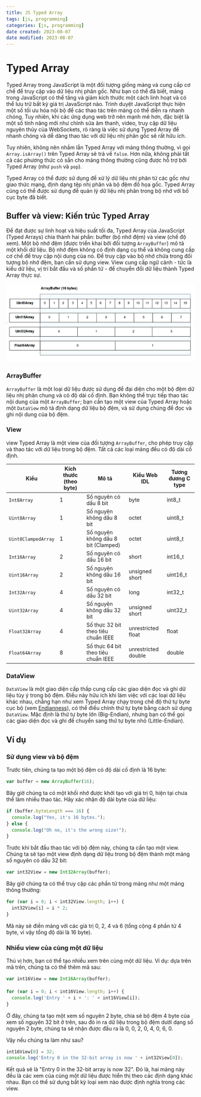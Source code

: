 ```yaml
---
title: JS Typed Array
tags: [js, programming]
categories: [js, programming]
date created: 2023-08-07
date modified: 2023-08-07
---
```


# Typed Array

Typed Array trong JavaScript là một đối tượng giống mảng và cung cấp cơ chế để truy cập vào dữ liệu nhị phân gốc. Như bạn có thể đã biết, mảng trong JavaScript có thể tăng và giảm kích thước một cách linh hoạt và có thể lưu trữ bất kỳ giá trị JavaScript nào. Trình duyệt JavaScript thực hiện một số tối ưu hóa nội bộ để các thao tác trên mảng có thể diễn ra nhanh chóng. Tuy nhiên, khi các ứng dụng web trở nên mạnh mẽ hơn, đặc biệt là một số tính năng mới như chỉnh sửa âm thanh, video, truy cập dữ liệu nguyên thủy của WebSockets, rõ ràng là việc sử dụng Typed Array để nhanh chóng và dễ dàng thao tác với dữ liệu nhị phân gốc sẽ rất hữu ích.

Tuy nhiên, không nên nhầm lẫn Typed Array với mảng thông thường, vì gọi `Array.isArray()` trên Typed Array sẽ trả về `false`. Hơn nữa, không phải tất cả các phương thức có sẵn cho mảng thông thường cũng được hỗ trợ bởi Typed Array (như `push` và `pop`).

Typed Array có thể được sử dụng để xử lý dữ liệu nhị phân từ các gốc như giao thức mạng, định dạng tệp nhị phân và bộ đệm đồ họa gốc. Typed Array cũng có thể được sử dụng để quản lý dữ liệu nhị phân trong bộ nhớ với bố cục byte đã biết.

## Buffer và view: Kiến trúc Typed Array

Để đạt được sự linh hoạt và hiệu suất tối đa, Typed Array của JavaScript (Typed Arrays) chia thành hai phần: buffer (bộ nhớ đệm) và view (chế độ xem). Một bộ nhớ đệm (được triển khai bởi đối tượng `ArrayBuffer`) mô tả một khối dữ liệu. Bộ nhớ đệm không có định dạng cụ thể và không cung cấp cơ chế để truy cập nội dung của nó. Để truy cập vào bộ nhớ chứa trong đối tượng bộ nhớ đệm, bạn cần sử dụng view. View cung cấp ngữ cảnh - tức là kiểu dữ liệu, vị trí bắt đầu và số phần tử - để chuyển đổi dữ liệu thành Typed Array thực sự.

![image.png](https://raw.githubusercontent.com/vanhung4499/images/master/snap/20230807223138.png)

### ArrayBuffer

`ArrayBuffer` là một loại dữ liệu được sử dụng để đại diện cho một bộ đệm dữ liệu nhị phân chung và có độ dài cố định. Bạn không thể trực tiếp thao tác nội dung của một `ArrayBuffer`; bạn cần tạo một view của Typed Array hoặc một `DataView` mô tả định dạng dữ liệu bộ đệm, và sử dụng chúng để đọc và ghi nội dung của bộ đệm.

### View

view Typed Array là một view của đối tượng `ArrayBuffer`, cho phép truy cập và thao tác với dữ liệu trong bộ đệm. Tất cả các loại mảng đều có độ dài cố định.

| Kiểu                | Kích thước (theo byte) | Mô tả                      | Kiểu Web IDL        | Tương đương C type |
| ------------------- | ---------------------- | ------------------------- | ------------------- | ----------------- |
| `Int8Array`         | 1                      | Số nguyên có dấu 8 bit    | byte                | int8_t            |
| `Uint8Array`        | 1                      | Số nguyên không dấu 8 bit | octet               | uint8_t           |
| `Uint8ClampedArray` | 1                      | Số nguyên không dấu 8 bit (Clamped) | octet               | uint8_t           |
| `Int16Array`        | 2                      | Số nguyên có dấu 16 bit   | short               | int16_t           |
| `Uint16Array`       | 2                      | Số nguyên không dấu 16 bit | unsigned short      | uint16_t          |
| `Int32Array`        | 4                      | Số nguyên có dấu 32 bit   | long                | int32_t           |
| `Uint32Array`       | 4                      | Số nguyên không dấu 32 bit | unsigned short      | uint32_t          |
| `Float32Array`      | 4                      | Số thực 32 bit theo tiêu chuẩn IEEE | unrestricted float  | float             |
| `Float64Array`      | 8                      | Số thực 64 bit theo tiêu chuẩn IEEE | unrestricted double | double            |

### DataView

`DataView` là một giao diện cấp thấp cung cấp các giao diện đọc và ghi dữ liệu tùy ý trong bộ đệm. Điều này hữu ích khi làm việc với các loại dữ liệu khác nhau, chẳng hạn như xem Typed Array chạy trong chế độ thứ tự byte cục bộ (xem [Endianness](https://developer.mozilla.org/en-US/docs/Glossary/Endianness)), có thể điều chỉnh thứ tự byte bằng cách sử dụng `DataView`. Mặc định là thứ tự byte lớn (Big-Endian), nhưng bạn có thể gọi các giao diện đọc và ghi để chuyển sang thứ tự byte nhỏ (Little-Endian).

## Ví dụ

### Sử dụng view và bộ đệm

Trước tiên, chúng ta tạo một bộ đệm có độ dài cố định là 16 byte:

```js
var buffer = new ArrayBuffer(16);
```

Bây giờ chúng ta có một khối nhớ được khởi tạo với giá trị 0, hiện tại chưa thể làm nhiều thao tác. Hãy xác nhận độ dài byte của dữ liệu:

```js
if (buffer.byteLength === 16) {
  console.log("Yes, it's 16 bytes.");
} else {
  console.log("Oh no, it's the wrong size!");
}
```

Trước khi bắt đầu thao tác với bộ đệm này, chúng ta cần tạo một view. Chúng ta sẽ tạo một view định dạng dữ liệu trong bộ đệm thành một mảng số nguyên có dấu 32 bit:

```js
var int32View = new Int32Array(buffer);
```

Bây giờ chúng ta có thể truy cập các phần tử trong mảng như một mảng thông thường:

```js
for (var i = 0; i < int32View.length; i++) {
  int32View[i] = i * 2;
}
```

Mã này sẽ điền mảng với các giá trị 0, 2, 4 và 6 (tổng cộng 4 phần tử 4 byte, vì vậy tổng độ dài là 16 byte).

### Nhiều view của cùng một dữ liệu

Thú vị hơn, bạn có thể tạo nhiều xem trên cùng một dữ liệu. Ví dụ: dựa trên mã trên, chúng ta có thể thêm mã sau:

```js
var int16View = new Int16Array(buffer);

for (var i = 0; i < int16View.length; i++) {
  console.log('Entry ' + i + ': ' + int16View[i]);
}
```

Ở đây, chúng ta tạo một xem số nguyên 2 byte, chia sẻ bộ đệm 4 byte của xem số nguyên 32 bit ở trên, sau đó in ra dữ liệu trong bộ đệm dưới dạng số nguyên 2 byte, chúng ta sẽ nhận được đầu ra là 0, 0, 2, 0, 4, 0, 6, 0.

Vậy nếu chúng ta làm như sau?

```js
int16View[0] = 32;
console.log('Entry 0 in the 32-bit array is now ' + int32View[0]);
```

Kết quả sẽ là "Entry 0 in the 32-bit array is now 32". Đó là, hai mảng này đều là các xem của cùng một dữ liệu được hiển thị theo các định dạng khác nhau. Bạn có thể sử dụng bất kỳ loại xem nào được định nghĩa trong các view.
